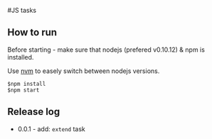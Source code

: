#JS tasks

## How to run

Before starting - make sure that nodejs (prefered v0.10.12) & npm is installed.

Use [nvm][github-nvm] to easely switch between nodejs versions.

    $npm install
    $npm start

## Release log

* 0.0.1 - add: `extend` task

[github-nvm]:https://github.com/creationix/nvm